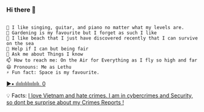 

### Hi there 👋

```

🔭 I like singing, guitar, and piano no matter what my levels are.
🌱 Gardening is my favourite but I forget as such I like
👯 I like beach that I just have discovered recently that I can survive on the sea
🤔 Help if I can but being fair
💬 Ask me about Things I know
📫 How to reach me: On the Air for Everything as I fly so high and far
😄 Pronouns: Me as Lethu
⚡ Fun fact: Space is my favourite.

```
[▶• ılıılıılılııılıılı. 0](https://youtube.com/playlist?list=PLAFOVS3Aa3Au2aNCITS1utqxMN29C3xRP&si=25RkSt4VKkTWnoJc)

💡 Facts: <a href="https://www.linkedin.com/newsletters/6981721349257924608/"> I love Vietnam and hate crimes. I am in cybercrimes and Security, so dont be surprise about my Crimes Reports !</a>

<!--https://www.linkedin.com/pulse/high-standard-healthcare-new-zealand-nz-example-action-lethu-nguyen/-->
<!--https://www.linkedin.com/newsletters/6981721349257924608/-->
<!--Subscribe on LinkedIn https://www.linkedin.com/build-relation/newsletter-follow?entityUrn=6981721349257924608-->
<!--https://www.linkedin.com/in/lethunguyen/?originalSubdomain=nz-->
